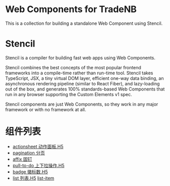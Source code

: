 # Web Components for TradeNB

This is a collection for building a standalone Web Component using Stencil.

# Stencil

Stencil is a compiler for building fast web apps using Web Components.

Stencil combines the best concepts of the most popular frontend frameworks into a compile-time rather than run-time tool.  Stencil takes TypeScript, JSX, a tiny virtual DOM layer, efficient one-way data binding, an asynchronous rendering pipeline (similar to React Fiber), and lazy-loading out of the box, and generates 100% standards-based Web Components that run in any browser supporting the Custom Elements v1 spec.

Stencil components are just Web Components, so they work in any major framework or with no framework at all.

# 组件列表

 * [actionsheet 动作面板.H5](./src/components/actionsheet/readme.md)
 * [pagination 分页](./src/components/pagination/readme.md)
 * [affix 固钉](./src/components/affix/readme.md)
 * [pull-to-do 上下拉操作.H5](./src/components/pull-to-do/readme.md)
 * [badge 徽标数.H5](./src/components/badge/readme.md)
 * [list 列表.H5](./src/components/list/readme.md) [list-item](./src/components/list-item/readme.md)